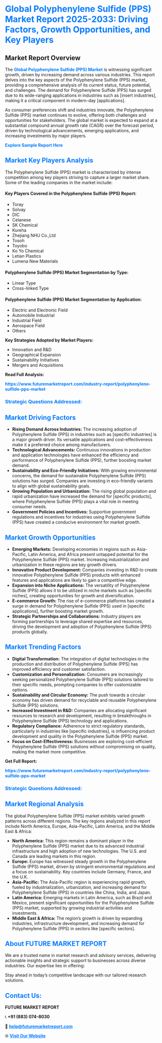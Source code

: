 <h1 style="color: #007BFF;">Global Polyphenylene Sulfide (PPS) Market Report 2025-2033: Driving Factors, Growth Opportunities, and Key Players</h1>

<section id="overview">
<h2>Market Report Overview</h2>
<p>The <a href="https://www.futuremarketreport.com/industry-report/polyphenylene-sulfide-pps-market" style="color: #007BFF; text-decoration: none;"><strong>Global Polyphenylene Sulfide (PPS) Market</strong></a> is witnessing significant growth, driven by increasing demand across various industries. This report delves into the key aspects of the Polyphenylene Sulfide (PPS) market, providing a comprehensive analysis of its current status, future potential, and challenges. The demand for Polyphenylene Sulfide (PPS) has surged due to its wide-ranging applications in industries such as [insert industries], making it a critical component in modern-day [applications].</p>
<p>As consumer preferences shift and industries innovate, the Polyphenylene Sulfide (PPS) market continues to evolve, offering both challenges and opportunities for stakeholders. The global market is expected to expand at a substantial compound annual growth rate (CAGR) over the forecast period, driven by technological advancements, emerging applications, and increasing investments by major players.</p>
</section>

<section id="overview">
<p><a href="https://www.futuremarketreport.com/request-sample/reportId=27355" style="color: #007BFF; text-decoration: none;"><strong>Explore Sample Report Here</strong></a></p>
</section>

<section id="key-players">
<h2 style="color: #007BFF;">Market Key Players Analysis</h2>
<p>The Polyphenylene Sulfide (PPS) market is characterized by intense competition among key players striving to capture a larger market share. Some of the leading companies in the market include:</p>
<h4>Key Players Covered in the Polyphenylene Sulfide (PPS) Report:</h4>
<ul><li>Toray</li><li>Solvay</li><li>DIC</li><li>Celanese</li><li>SK Chemical</li><li>Kureha</li><li>Zhejiang NHU Co.,Ltd</li><li>Tosoh</li><li>Toyobo</li><li>Ko Yo Chemical</li><li>Letian Plastics</li><li>Lumena New Materials</li></ul>
<h4>Polyphenylene Sulfide (PPS) Market Segmentation by Type:</h4>
<ul><li>Linear Type</li><li>Cross-linked Type</li></ul>

<h4>Polyphenylene Sulfide (PPS) Market Segmentation by Application:</h4>
<ul><li>Electric and Electronic Field</li><li>Automobile Industrial</li><li>Industrial Field</li><li>Aerospace Field</li><li>Others</li></ul>
<p><strong>Key Strategies Adopted by Market Players:</strong></p>
<ul>
<li>Innovation and R&D</li>
<li>Geographical Expansion</li>
<li>Sustainability Initiatives</li>
<li>Mergers and Acquisitions</li>
</ul>
</section>

<section>
<p><strong>Read Full Analysis: </strong></p><a href="https://www.futuremarketreport.com/industry-report/polyphenylene-sulfide-pps-market" style="color: #007BFF; text-decoration: none;"><strong>https://www.futuremarketreport.com/industry-report/polyphenylene-sulfide-pps-market</strong></a>
<h3 style="color: #007BFF;">Strategic Questions Addressed:</h3>
</section>

<section id="driving-factors">
<h2 style="color: #007BFF;">Market Driving Factors</h2>
<ul>
<li><strong>Rising Demand Across Industries:</strong> The increasing adoption of Polyphenylene Sulfide (PPS) in industries such as [specific industries] is a major growth driver. Its versatile applications and cost-effectiveness make it a preferred choice among manufacturers.</li>
<li><strong>Technological Advancements:</strong> Continuous innovations in production and application technologies have enhanced the efficiency and performance of Polyphenylene Sulfide (PPS), further boosting market demand.</li>
<li><strong>Sustainability and Eco-Friendly Initiatives:</strong> With growing environmental concerns, the demand for sustainable Polyphenylene Sulfide (PPS) solutions has surged. Companies are investing in eco-friendly variants to align with global sustainability goals.</li>
<li><strong>Growing Population and Urbanization:</strong> The rising global population and rapid urbanization have increased the demand for [specific products], where Polyphenylene Sulfide (PPS) plays a vital role in meeting consumer needs.</li>
<li><strong>Government Policies and Incentives:</strong> Supportive government regulations and incentives for industries using Polyphenylene Sulfide (PPS) have created a conducive environment for market growth.</li>
</ul>
</section>

<section id="growth-opportunities">
<h2 style="color: #007BFF;">Market Growth Opportunities</h2>
<ul>
<li><strong>Emerging Markets:</strong> Developing economies in regions such as Asia-Pacific, Latin America, and Africa present untapped potential for the Polyphenylene Sulfide (PPS) market. Increasing industrialization and urbanization in these regions are key growth drivers.</li>
<li><strong>Innovative Product Development:</strong> Companies investing in R&D to create innovative Polyphenylene Sulfide (PPS) products with enhanced features and applications are likely to gain a competitive edge.</li>
<li><strong>Expansion into Niche Applications:</strong> The versatility of Polyphenylene Sulfide (PPS) allows it to be utilized in niche markets such as [specific niches], creating opportunities for growth and diversification.</li>
<li><strong>E-commerce Growth:</strong> The rise of e-commerce platforms has created a surge in demand for Polyphenylene Sulfide (PPS) used in [specific applications], further boosting market growth.</li>
<li><strong>Strategic Partnerships and Collaborations:</strong> Industry players are forming partnerships to leverage shared expertise and resources, driving the development and adoption of Polyphenylene Sulfide (PPS) products globally.</li>
</ul>
</section>

<section id="trending-factors">
<h2 style="color: #007BFF;">Market Trending Factors</h2>
<ul>
<li><strong>Digital Transformation:</strong> The integration of digital technologies in the production and distribution of Polyphenylene Sulfide (PPS) has improved efficiency and customer satisfaction.</li>
<li><strong>Customization and Personalization:</strong> Consumers are increasingly seeking personalized Polyphenylene Sulfide (PPS) solutions tailored to their specific needs, prompting companies to offer customizable options.</li>
<li><strong>Sustainability and Circular Economy:</strong> The push towards a circular economy has driven demand for recyclable and reusable Polyphenylene Sulfide (PPS) solutions.</li>
<li><strong>Increased Investment in R&D:</strong> Companies are allocating significant resources to research and development, resulting in breakthroughs in Polyphenylene Sulfide (PPS) technology and applications.</li>
<li><strong>Regulatory Compliance:</strong> Adherence to strict regulatory standards, particularly in industries like [specific industries], is influencing product development and quality in the Polyphenylene Sulfide (PPS) market.</li>
<li><strong>Focus on Cost-Effectiveness:</strong> Businesses are exploring cost-efficient Polyphenylene Sulfide (PPS) solutions without compromising on quality, making the market more competitive.</li>
</ul>
</section>

<section>
<p><strong>Get Full Report: </strong></p><a href="https://www.futuremarketreport.com/industry-report/polyphenylene-sulfide-pps-market" style="color: #007BFF; text-decoration: none;"><strong>https://www.futuremarketreport.com/industry-report/polyphenylene-sulfide-pps-market</strong></a>
<h3 style="color: #007BFF;">Strategic Questions Addressed:</h3>
</section>


<section id="regional-analysis">
<h2 style="color: #007BFF;">Market Regional Analysis</h2>
<p>The global Polyphenylene Sulfide (PPS) market exhibits varied growth patterns across different regions. The key regions analyzed in this report include North America, Europe, Asia-Pacific, Latin America, and the Middle East & Africa:</p>
<ul>
<li><strong>North America:</strong> This region remains a dominant player in the Polyphenylene Sulfide (PPS) market due to its advanced industrial infrastructure and high adoption of new technologies. The U.S. and Canada are leading markets in this region.</li>
<li><strong>Europe:</strong> Europe has witnessed steady growth in the Polyphenylene Sulfide (PPS) market, driven by stringent environmental regulations and a focus on sustainability. Key countries include Germany, France, and the U.K.</li>
<li><strong>Asia-Pacific:</strong> The Asia-Pacific region is experiencing rapid growth, fueled by industrialization, urbanization, and increasing demand for Polyphenylene Sulfide (PPS) in countries like China, India, and Japan.</li>
<li><strong>Latin America:</strong> Emerging markets in Latin America, such as Brazil and Mexico, present significant opportunities for the Polyphenylene Sulfide (PPS) market, supported by growing industrial activities and investments.</li>
<li><strong>Middle East & Africa:</strong> The region’s growth is driven by expanding industries, infrastructure development, and increasing demand for Polyphenylene Sulfide (PPS) in sectors like [specific sectors].</li>
</ul>
</section>

<footer>
<h2 style="color: #007BFF;">About FUTURE MARKET REPORT</h2>
<p>We are a trusted name in market research and advisory services, delivering actionable insights and strategic support to businesses across diverse industries. Our expertise lies in offering:</p>

<p>Stay ahead in today’s competitive landscape with our tailored research solutions.</p>

<h2 style="color: #007BFF;">Contact Us:</h2>
<p><strong>FUTURE MARKET REPORT</strong></p>
<p>📞 <strong>+91 (883) 074-8030</strong></p>
<p>📧 <strong><a href="mailto:help@futuremarketreport.com" style="color: #007BFF;">help@futuremarketreport.com</a></strong></p>
<p>🌐 <strong><a href="https://www.futuremarketreport.com/" style="color: #007BFF;">Visit Our Website</a></strong></p>
</footer>